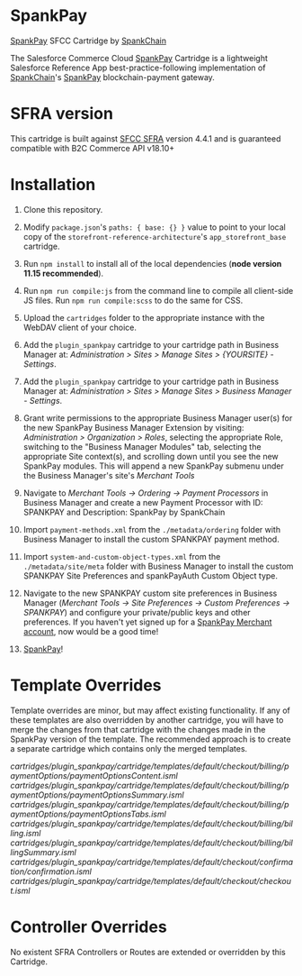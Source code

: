 # SpankPay

[SpankPay](https://spankpay.com) SFCC Cartridge by [SpankChain](https://www.spankchain.com)

The Salesforce Commerce Cloud [SpankPay](https://spankpay.com) Cartridge is a lightweight Salesforce Reference App best-practice-following implementation of [SpankChain](https://www.spankchain.com)'s [SpankPay](https://spankpay.com) blockchain-payment gateway.

# SFRA version

This cartridge is built against [SFCC SFRA](https://github.com/SalesforceCommerceCloud/storefront-reference-architecture) version 4.4.1 and is guaranteed compatible with B2C Commerce API v18.10+

# Installation

1. Clone this repository.

2. Modify `package.json`'s `paths: { base: {} }` value to point to your local copy of the `storefront-reference-architecture`'s `app_storefront_base` cartridge.

3. Run `npm install` to install all of the local dependencies (**node version 11.15 recommended**).

4. Run `npm run compile:js` from the command line to compile all client-side JS files. Run `npm run compile:scss` to do the same for CSS.

5. Upload the `cartridges` folder to the appropriate instance with the WebDAV client of your choice.

6. Add the `plugin_spankpay` cartridge to your cartridge path in Business Manager at: _Administration >  Sites >  Manage Sites > {YOURSITE} - Settings_.

7. Add the `plugin_spankpay` cartridge to your cartridge path in Business Manager at: _Administration >  Sites >  Manage Sites > Business Manager - Settings_.

8. Grant write permissions to the appropriate Business Manager user(s) for the new SpankPay Business Manager Extension by visiting: _Administration > Organization > Roles_, selecting the appropriate Role, switching to the "Business Manager Modules" tab, selecting the appropriate Site context(s), and scrolling down until you see the new SpankPay modules. This will append a new SpankPay submenu under the Business Manager's site's _Merchant Tools_

9. Navigate to _Merchant Tools -> Ordering -> Payment Processors_ in Business Manager and create a new Payment Processor with ID: SPANKPAY and Description: SpankPay by SpankChain

10. Import `payment-methods.xml` from the `./metadata/ordering` folder with Business Manager to install the custom SPANKPAY payment method.

11. Import `system-and-custom-object-types.xml` from the `./metadata/site/meta` folder with Business Manager to install the custom SPANKPAY Site Preferences and spankPayAuth Custom Object type.

12. Navigate to the new SPANKPAY custom site preferences in Business Manager (_Merchant Tools -> Site Preferences -> Custom Preferences -> SPANKPAY_) and configure your private/public keys and other preferences. If you haven't yet signed up for a [SpankPay Merchant account](https://spankpay.com), now would be a good time! 

13. [SpankPay](https://spankpay.com)!

# Template Overrides

Template overrides are minor, but may affect existing functionality. If any of these templates are also overridden by another cartridge, you will have to merge the changes from that cartridge with the changes made in the SpankPay version of the template. The recommended approach is to create a separate cartridge which contains only the merged templates.
 
_cartridges/plugin_spankpay/cartridge/templates/default/checkout/billing/paymentOptions/paymentOptionsContent.isml_
_cartridges/plugin_spankpay/cartridge/templates/default/checkout/billing/paymentOptions/paymentOptionsSummary.isml_
_cartridges/plugin_spankpay/cartridge/templates/default/checkout/billing/paymentOptions/paymentOptionsTabs.isml_
_cartridges/plugin_spankpay/cartridge/templates/default/checkout/billing/billing.isml_
_cartridges/plugin_spankpay/cartridge/templates/default/checkout/billing/billingSummary.isml_
_cartridges/plugin_spankpay/cartridge/templates/default/checkout/confirmation/confirmation.isml_
_cartridges/plugin_spankpay/cartridge/templates/default/checkout/checkout.isml_

# Controller Overrides

No existent SFRA Controllers or Routes are extended or overridden by this Cartridge.